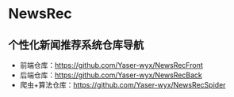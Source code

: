 # NewsRec
## 个性化新闻推荐系统仓库导航

- 前端仓库：https://github.com/Yaser-wyx/NewsRecFront
- 后端仓库：https://github.com/Yaser-wyx/NewsRecBack
- 爬虫+算法仓库：https://github.com/Yaser-wyx/NewsRecSpider
